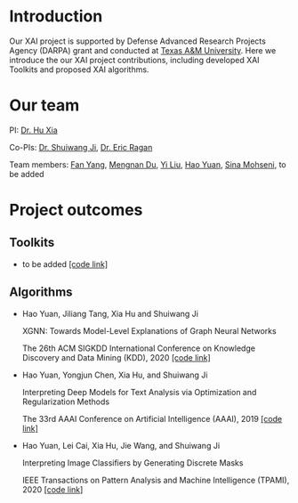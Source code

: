 # Introduction 
Our XAI project is supported by Defense Advanced Research Projects Agency (DARPA) grant and conducted at [Texas A&M University](https://www.tamu.edu/). Here we introduce the our XAI project contributions, including developed XAI Toolkits and proposed XAI algorithms.


# Our team
PI: [Dr. Hu Xia](https://people.engr.tamu.edu/xiahu/index.html)

Co-PIs: [Dr. Shuiwang Ji](http://people.tamu.edu/~sji/), [Dr. Eric Ragan](https://www.cise.ufl.edu/~eragan/)

Team members: [Fan Yang](http://people.tamu.edu/~nacoyang/), [Mengnan Du](https://mengnandu.com/), [Yi Liu](http://people.tamu.edu/~yiliu/), [Hao Yuan](https://sites.google.com/site/hyuanustc), [Sina Mohseni](http://people.tamu.edu/~sina.mohseni/), to be added  

# Project outcomes

## Toolkits

- to be added [[code link]]()

## Algorithms

- Hao Yuan, Jiliang Tang, Xia Hu and Shuiwang Ji

  XGNN: Towards Model-Level Explanations of Graph Neural Networks 
  
  The 26th ACM SIGKDD International Conference on Knowledge Discovery and Data Mining (KDD), 2020 [[code link]](https://github.com/divelab/dig/dig/xgnn)

- Hao Yuan, Yongjun Chen, Xia Hu, and Shuiwang Ji

  Interpreting Deep Models for Text Analysis via Optimization and Regularization Methods

  The 33rd AAAI Conference on Artificial Intelligence (AAAI), 2019 [[code link]](https://github.com/divelab/dig/dig/xgnn)

- Hao Yuan, Lei Cai, Xia Hu, Jie Wang, and Shuiwang Ji    

  Interpreting Image Classifiers by Generating Discrete Masks 

  IEEE Transactions on Pattern Analysis and Machine Intelligence (TPAMI), 2020 [[code link]](https://github.com/divelab/dig/dig/xgnn)
